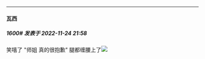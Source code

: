 

*****

####  瓦西  
##### 1600#       发表于 2022-11-24 21:58

笑嘻了 "师姐 真的很抱歉" 腿都缠腰上了<img src="https://static.saraba1st.com/image/smiley/face2017/066.png" referrerpolicy="no-referrer">

